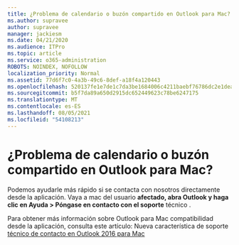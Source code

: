 ```yaml
---
title: ¿Problema de calendario o buzón compartido en Outlook para Mac?
ms.author: supravee
author: supravee
manager: jackiesm
ms.date: 04/21/2020
ms.audience: ITPro
ms.topic: article
ms.service: o365-administration
ROBOTS: NOINDEX, NOFOLLOW
localization_priority: Normal
ms.assetid: 77d6f7c0-4a3b-49c6-8def-a18f4a120443
ms.openlocfilehash: 520137fe1e7de1c7da3be1684006c4211baebf76786dc2e1dea7acc91f82cc7a
ms.sourcegitcommit: b5f7da89a650d2915dc652449623c78be6247175
ms.translationtype: MT
ms.contentlocale: es-ES
ms.lasthandoff: 08/05/2021
ms.locfileid: "54108213"
---
```

# <a name="shared-mailbox-or-calendar-issue-in-outlook-for-mac"></a>¿Problema de calendario o buzón compartido en Outlook para Mac?

Podemos ayudarle más rápido si se contacta con nosotros directamente desde la aplicación. Vaya a mac del usuario **afectado, abra Outlook y haga clic en Ayuda \> Póngase en contacto con el soporte** técnico . 
  
Para obtener más información sobre Outlook para Mac compatibilidad desde la aplicación, consulta este artículo: Nueva característica de soporte [técnico de contacto en Outlook 2016 para Mac](https://answers.microsoft.com/msoffice/forum/msoffice_outlook-mso_mac-mso_mac2016/new-contact-support-feature-in-outlook-2016-for/d4fc21c4-25e2-4e10-b943-1fba6542b517)
  


